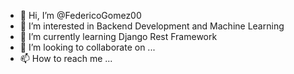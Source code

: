 - 👋 Hi, I’m @FedericoGomez00
- 👀 I’m interested in Backend Development and Machine Learning
- 🌱 I’m currently learning Django Rest Framework
- 💞️ I’m looking to collaborate on ...
- 📫 How to reach me ...

<!---
FedericoGomez00/FedericoGomez00 is a ✨ special ✨ repository because its `README.md` (this file) appears on your GitHub profile.
You can click the Preview link to take a look at your changes.
--->
